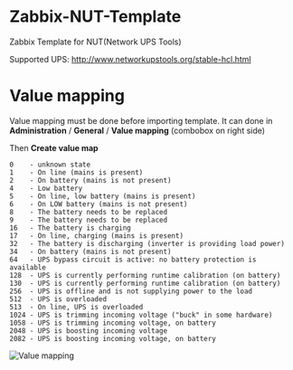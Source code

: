 Zabbix-NUT-Template
===================

Zabbix Template for NUT(Network UPS Tools)

Supported UPS: http://www.networkupstools.org/stable-hcl.html


# Value mapping

Value mapping must be done before importing template. It can done in **Administration** / **General** / **Value mapping** (combobox on right side)

Then **Create value map**

	0    - unknown state
	1    - On line (mains is present)
	2    - On battery (mains is not present)
	4    - Low battery
	5    - On line, low battery (mains is present)
	6    - On LOW battery (mains is not present)
	8    - The battery needs to be replaced
	9    - The battery needs to be replaced
	16   - The battery is charging
	17   - On line, charging (mains is present)
	32   - The battery is discharging (inverter is providing load power)
	34   - On battery (mains is not present)
	64   - UPS bypass circuit is active: no battery protection is available
	128  - UPS is currently performing runtime calibration (on battery)
	130  - UPS is currently performing runtime calibration (on battery)
	256  - UPS is offline and is not supplying power to the load
	512  - UPS is overloaded
	513  - On line, UPS is overloaded
	1024 - UPS is trimming incoming voltage ("buck" in some hardware)
	1058 - UPS is trimming incoming voltage, on battery
	2048 - UPS is boosting incoming voltage
	2082 - UPS is boosting incoming voltage, on battery


![Value mapping](https://raw.githubusercontent.com/blondak/Zabbix-NUT-Template/master/Configuration%20of%20value%20mapping.png)
